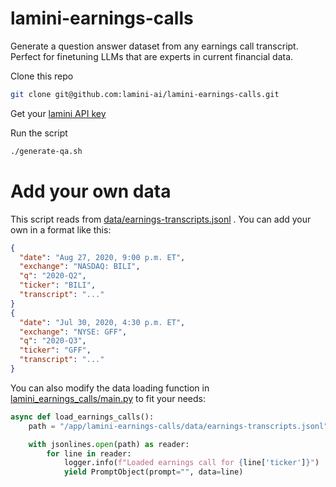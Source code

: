 # lamini-earnings-calls

Generate a question answer dataset from any earnings call transcript.  Perfect for finetuning LLMs that are experts in current financial data.

Clone this repo

```bash
git clone git@github.com:lamini-ai/lamini-earnings-calls.git
```

Get your [lamini API key](https://app.lamini.ai/account)

Run the script

```bash
./generate-qa.sh
```

# Add your own data

This script reads from [data/earnings-transcripts.jsonl](data/earnings-transcripts.jsonl) .  You can add your own in a format like this:

```json
{
  "date": "Aug 27, 2020, 9:00 p.m. ET",
  "exchange": "NASDAQ: BILI",
  "q": "2020-Q2",
  "ticker": "BILI",
  "transcript": "..."
}
{
  "date": "Jul 30, 2020, 4:30 p.m. ET",
  "exchange": "NYSE: GFF",
  "q": "2020-Q3",
  "ticker": "GFF",
  "transcript": "..."
}
```

You can also modify the data loading function in [lamini_earnings_calls/main.py](lamini_earnings_calls/main.py) to fit your needs:

```python
async def load_earnings_calls():
    path = "/app/lamini-earnings-calls/data/earnings-transcripts.jsonl"

    with jsonlines.open(path) as reader:
        for line in reader:
            logger.info(f"Loaded earnings call for {line['ticker']}")
            yield PromptObject(prompt="", data=line)
```

